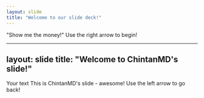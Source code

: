 ```yaml
---
layout: slide
title: "Welcome to our slide deck!"
---
```

"Show me the money!"
Use the right arrow to begin!

---
layout: slide
title: "Welcome to ChintanMD's slide!"
---
Your text
This is ChintanMD's slide - awesome!
Use the left arrow to go back!
